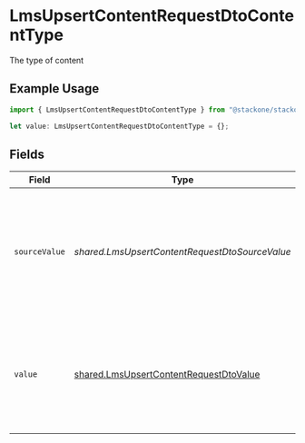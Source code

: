 # LmsUpsertContentRequestDtoContentType

The type of content

## Example Usage

```typescript
import { LmsUpsertContentRequestDtoContentType } from "@stackone/stackone-client-ts/sdk/models/shared";

let value: LmsUpsertContentRequestDtoContentType = {};
```

## Fields

| Field                                                                                                                                                                       | Type                                                                                                                                                                        | Required                                                                                                                                                                    | Description                                                                                                                                                                 |
| --------------------------------------------------------------------------------------------------------------------------------------------------------------------------- | --------------------------------------------------------------------------------------------------------------------------------------------------------------------------- | --------------------------------------------------------------------------------------------------------------------------------------------------------------------------- | --------------------------------------------------------------------------------------------------------------------------------------------------------------------------- |
| `sourceValue`                                                                                                                                                               | *shared.LmsUpsertContentRequestDtoSourceValue*                                                                                                                              | :heavy_minus_sign:                                                                                                                                                          | The provider-specific value to use when value is omitted or set to "unmapped_value". You are responsible for ensuring this matches the provider's expected format.          |
| `value`                                                                                                                                                                     | [shared.LmsUpsertContentRequestDtoValue](../../../sdk/models/shared/lmsupsertcontentrequestdtovalue.md)                                                                     | :heavy_minus_sign:                                                                                                                                                          | The content type for write operations. Provide one of the listed enum values. If omitted or set to "unmapped_value", the source_value will be sent to the provider instead. |